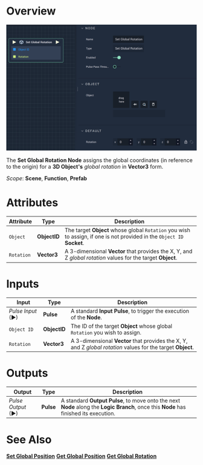 # Overview

![The Set Global Rotation Node.](../../../.gitbook/assets/setglobalrotation.png)

The **Set Global Rotation Node** assigns the global coordinates (in reference to the origin)  for a **3D Object's** *global rotation* in **Vector3** form.

*Scope*: **Scene**, **Function**, **Prefab**

# Attributes

|Attribute|Type|Description|
|---|---|---|
|`Object`|**ObjectID**|The target **Object** whose global `Rotation` you wish to assign, if one is not provided in the `Object ID` **Socket**.|
|`Rotation`|**Vector3**| A 3-dimensional **Vector** that provides the X, Y, and Z _global rotation_ values for the target **Object**. |

# Inputs

|Input|Type|Description|
|---|---|---|
|*Pulse Input* (►)|**Pulse**|A standard **Input Pulse**, to trigger the execution of the **Node**.|
| `Object ID` | **ObjectID** | The ID of the target **Object** whose global `Rotation` you wish to assign.|
|`Rotation`|**Vector3**| A 3-dimensional **Vector** that provides the X, Y, and Z _global rotation_ values for the target **Object**. |

# Outputs

|Output|Type|Description|
|---|---|---|
|*Pulse Output* (►)|**Pulse**|A standard **Output Pulse**, to move onto the next **Node** along the **Logic Branch**, once this **Node** has finished its execution.|

# See Also

[**Set Global Position**](set-global-position.md)
[**Get Global Position**](get-global-position.md)
[**Get Global Rotation**](get-global-rotation.md)